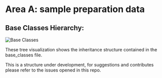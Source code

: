 # Area A: sample preparation data

## Base Classes Hierarchy:

![Base Classes](https://box.hu-berlin.de/f/d47b44f9f09543768f5b/?dl=1)

These tree visualization shows the inheritance structure contained in the base_classes file. 

This is a structure under development, for suggestions and contributes please refer to the issues opened in this repo.